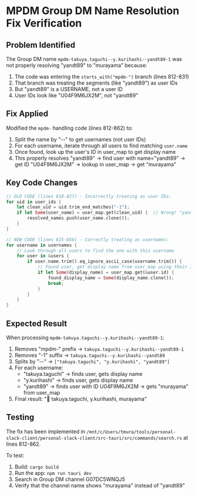# MPDM Group DM Name Resolution Fix Verification

## Problem Identified
The Group DM name `mpdm-takuya.taguchi--y.kurihashi--yandt89-1` was not properly resolving "yandt89" to "murayama" because:

1. The code was entering the `starts_with("mpdm-")` branch (lines 812-831)
2. That branch was treating the segments (like "yandt89") as user IDs
3. But "yandt89" is a USERNAME, not a user ID
4. User IDs look like "U04F9M6JX2M", not "yandt89"

## Fix Applied
Modified the `mpdm-` handling code (lines 812-862) to:

1. Split the name by "--" to get usernames (not user IDs)
2. For each username, iterate through all users to find matching `user.name`
3. Once found, look up the user's ID in user_map to get display name
4. This properly resolves "yandt89" → find user with name="yandt89" → get ID "U04F9M6JX2M" → lookup in user_map → get "murayama"

## Key Code Changes
```rust
// OLD CODE (lines 818-827) - Incorrectly treating as user IDs:
for uid in user_ids {
    let clean_uid = uid.trim_end_matches("-1");
    if let Some(user_name) = user_map.get(clean_uid) {  // Wrong! "yandt89" is not a user ID
        resolved_names.push(user_name.clone());
    }
}

// NEW CODE (lines 825-856) - Correctly treating as usernames:
for username in usernames {
    // Look through all users to find the one with this username
    for user in &users {
        if user.name.trim().eq_ignore_ascii_case(username.trim()) {
            // Found user, get display name from user_map using their ID
            if let Some(display_name) = user_map.get(&user.id) {
                found_display_name = Some(display_name.clone());
                break;
            }
        }
    }
}
```

## Expected Result
When processing `mpdm-takuya.taguchi--y.kurihashi--yandt89-1`:
1. Removes "mpdm-" prefix → `takuya.taguchi--y.kurihashi--yandt89-1`
2. Removes "-1" suffix → `takuya.taguchi--y.kurihashi--yandt89`
3. Splits by "--" → `["takuya.taguchi", "y.kurihashi", "yandt89"]`
4. For each username:
   - "takuya.taguchi" → finds user, gets display name
   - "y.kurihashi" → finds user, gets display name
   - "yandt89" → finds user with ID U04F9M6JX2M → gets "murayama" from user_map
5. Final result: "👥 takuya.taguchi, y.kurihashi, murayama"

## Testing
The fix has been implemented in `/mnt/c/Users/tmura/tools/personal-slack-client/personal-slack-client/src-tauri/src/commands/search.rs` at lines 812-862.

To test:
1. Build: `cargo build`
2. Run the app: `npm run tauri dev`
3. Search in Group DM channel G07DC5WNQJ5
4. Verify that the channel name shows "murayama" instead of "yandt89"